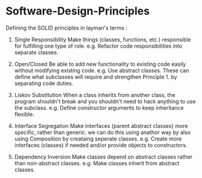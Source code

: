 # Software-Design-Principles


Defining the SOLID principles in layman's terms :

1. Single Responsibility
    Make things (classes, functions, etc.) responsible for fulfilling one type of role.
        e.g. Refactor code responsibilities into separate classes.

2. Open/Closed
    Be able to add new functionality to existing code easily without modifying existing code.
        e.g. Use abstract classes. These can define what subclasses will require and strengthen Principle 1. by separating code duties.

3. Liskov Substitution
    When a class inherits from another class, the program shouldn't break and you shouldn't need to hack anything to use the subclass.
        e.g. Define constructor arguments to keep inheritance flexible.

4. Interface Segregation
     Make interfaces (parent abstract classes) more specific, rather than generic.
     we can do this using anathor way by also using Composition by creataing seperate classes.
        e.g. Create more interfaces (classes) if needed and/or provide objects to constructors.

5. Dependency Inversion
    Make classes depend on abstract classes rather than non-abstract classes.
        e.g. Make classes inherit from abstract classes.
